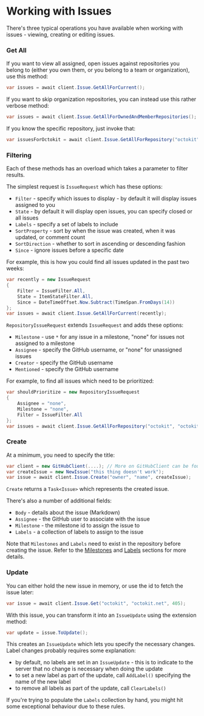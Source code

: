 # Working with Issues

There's three typical operations you have available when working
with issues - viewing, creating or editing issues.

### Get All

If you want to view all assigned, open issues against repositories you belong to
(either you own them, or you belong to a team or organization), use this
method:

```csharp
var issues = await client.Issue.GetAllForCurrent();
```

If you want to skip organization repositories, you can instead use this
rather verbose method:

```csharp
var issues = await client.Issue.GetAllForOwnedAndMemberRepositories();
```

If you know the specific repository, just invoke that:

```csharp
var issuesForOctokit = await client.Issue.GetAllForRepository("octokit", "octokit.net");
```

### Filtering

Each of these methods has an overload which takes a parameter to filter results.

The simplest request is `IssueRequest` which has these options:

- `Filter` - specify which issues to display - by default it will display issues assigned to you
- `State` - by default it will display open issues, you can specify closed or all issues
- `Labels` - specify a set of labels to include
- `SortProperty` - sort by when the issue was created, when it was updated, or comment count
- `SortDirection` - whether to sort in ascending or descending fashion
- `Since` - ignore issues before a specific date

For example, this is how you could find all issues updated in the past two weeks:

```csharp
var recently = new IssueRequest
{
    Filter = IssueFilter.All,
    State = ItemStateFilter.All,
    Since = DateTimeOffset.Now.Subtract(TimeSpan.FromDays(14))
};
var issues = await client.Issue.GetAllForCurrent(recently);
```

`RepositoryIssueRequest` extends `IssueRequest` and adds these options:

- `Milestone` - use `*` for any issue in a milestone, "none" for issues not assigned to a milestone
- `Assignee` - specify the GitHub username, or "none" for unassigned issues
- `Creator` - specify the GitHub username
- `Mentioned` - specify the GitHub username

For example, to find all issues which need to be prioritized:

```csharp
var shouldPrioritize = new RepositoryIssueRequest
{
    Assignee = "none",
    Milestone = "none",
    Filter = IssueFilter.All
};
var issues = await client.Issue.GetAllForRepository("octokit", "octokit.net", shouldPrioritize);
```

### Create

At a minimum, you need to specify the title:

```csharp
var client = new GitHubClient(....); // More on GitHubClient can be found in "Getting Started"
var createIssue = new NewIssue("this thing doesn't work");
var issue = await client.Issue.Create("owner", "name", createIssue);
```

`Create` returns a `Task<Issue>` which represents the created issue.

There's also a number of additional fields:

- `Body` - details about the issue (Markdown)
- `Assignee` - the GitHub user to associate with the issue
- `Milestone` - the milestone id to assign the issue to
- `Labels` - a collection of labels to assign to the issue

Note that `Milestones` and `Labels` need to exist in the repository before
creating the issue. Refer to the [Milestones](https://github.com/octokit/octokit.net/blob/main/docs/milestones.md)
and [Labels](https://github.com/octokit/octokit.net/blob/main/docs/labels.md)
sections for more details.

### Update

You can either hold the new issue in memory, or use the id to fetch the issue
later:

```csharp
var issue = await client.Issue.Get("octokit", "octokit.net", 405);
```

With this issue, you can transform it into an `IssueUpdate` using the extension method:

```csharp
var update = issue.ToUpdate();
```

This creates an `IssueUpdate` which lets you specify the necessary changes.
Label changes probably requires some explanation:

- by default, no labels are set in an `IssueUpdate` - this is to indicate
  to the server that no change is necessary when doing the update
- to set a new label as part of the update, call `AddLabel()` specifying
  the name of the new label
- to remove all labels as part of the update, call `ClearLabels()`

If you're trying to populate the `Labels` collection by hand, you might hit
some exceptional behaviour due to these rules.
